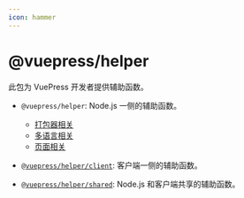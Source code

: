 ```yaml
---
icon: hammer
---
```


# @vuepress/helper

<NpmBadge package="@vuepress/helper" />

此包为 VuePress 开发者提供辅助函数。

- `@vuepress/helper`: Node.js 一侧的辅助函数。

  - [打包器相关](node/bundler.md)
  - [多语言相关](node/locales.md)
  - [页面相关](node/page.md)

- [`@vuepress/helper/client`](client.md): 客户端一侧的辅助函数。
- [`@vuepress/helper/shared`](shared.md): Node.js 和客户端共享的辅助函数。
